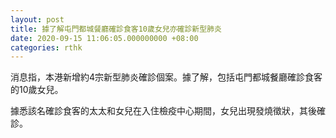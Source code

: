 ```yaml
---
layout: post
title: 據了解屯門都城餐廳確診食客10歲女兒亦確診新型肺炎
date: 2020-09-15 11:06:05.000000000 +08:00
categories: rthk
---
```


消息指，本港新增約4宗新型肺炎確診個案。據了解，包括屯門都城餐廳確診食客的10歲女兒。

據悉該名確診食客的太太和女兒在入住檢疫中心期間，女兒出現發燒徵狀，其後確診。
